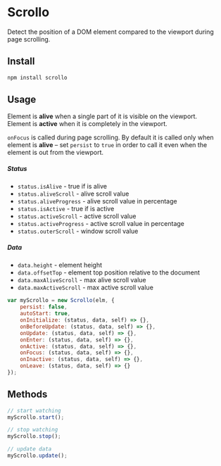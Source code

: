 # Scrollo
Detect the position of a DOM element compared to the viewport during page scrolling.

## Install

```sh
npm install scrollo
```

## Usage

Element is **alive** when a single part of it is visible on the viewport.<br />
Element is **active** when it is completely in the viewport.

```onFocus``` is called during page scrolling. By default it is called only when element is **alive** – set ```persist``` to ```true``` in order to call it even when the element is out from the viewport.

##### Status
- ```status.isAlive``` - true if is alive
- ```status.aliveScroll``` - alive scroll value
- ```status.aliveProgress``` - alive scroll value in percentage
- ```status.isActive``` - true if is active
- ```status.activeScroll``` - active scroll value
- ```status.activeProgress``` - active scroll value in percentage
- ```status.outerScroll``` - window scroll value

##### Data
- ```data.height``` - element height
- ```data.offsetTop``` - element top position relative to the document
- ```data.maxAliveScroll``` - max alive scroll value
- ```data.maxActiveScroll``` - max active scroll value

```javascript
var myScrollo = new Scrollo(elm, {
    persist: false,
    autoStart: true,
    onInitialize: (status, data, self) => {},
    onBeforeUpdate: (status, data, self) => {},
    onUpdate: (status, data, self) => {},
    onEnter: (status, data, self) => {},
    onActive: (status, data, self) => {},
    onFocus: (status, data, self) => {},
    onInactive: (status, data, self) => {},
    onLeave: (status, data, self) => {}
});
```

## Methods

```javascript
// start watching
myScrollo.start();

// stop watching
myScrollo.stop();

// update data
myScrollo.update();
```
